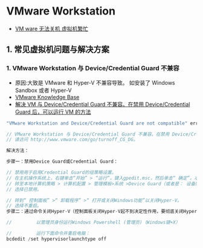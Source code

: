 # VMware Workstation

- [VM ware 无法关机 虚拟机繁忙](https://blog.csdn.net/qq_34646546/article/details/86561183)

## 1. 常见虚拟机问题与解决方案

### 1. VMware Workstation 与 Device/Credential Guard 不兼容

- 原因:大致是 VMware 和 Hyper-V 不兼容导致。 如安装了 Windows Sandbox 或者 Hyper-V
- [VMware Knowledge Base](https://kb.vmware.com/s/article/2146361)
- [解决 VM 与 Device/Credential Guard 不兼容。在禁用 Device/Credential Guard 后，可以运行 VM 的方法](https://blog.csdn.net/qq_36761831/article/details/81175736)

```c#
"VMware Workstation and Device/Credential Guard are not compatible" error in VMware Workstation on Windows 10 host (2146361)

// VMware Workstation 与 Device/Credential Guard 不兼容。在禁用 Device/Credential Guard 后，可以运行 VMware Workstation。有关更多详细信息，
// 请访问 http://www.vmware.com/go/turnoff_CG_DG。

解决方法：

步骤一：禁用Device Guard或Credential Guard：

// 禁用用于启用Credential Guard的组策略设置。
// 在主机操作系统上，右键单击“开始” > “运行”，键入gpedit.msc，然后单击“ 确定”。本地组策略编辑器打开。
// 转至本地计算机策略 > 计算机配置 > 管理模板>系统 >Device Guard（或者是： 设备防护） > 启用基于虚拟化的安全性。
// 选择已禁用。

// 转到“ 控制面板” >“ 卸载程序” >“ 打开或关闭Windows功能”以关闭Hyper-V。
// 选择不重启。
步骤二：通过命令关闭Hyper-V（控制面板关闭Hyper-V起不到决定性作用，要彻底关闭Hyper-V）

//         以管理员身份运行Windows Powershell (管理员)（Windows键+X）

//         运行下面命令并重启电脑：
bcdedit /set hypervisorlaunchtype off
```
